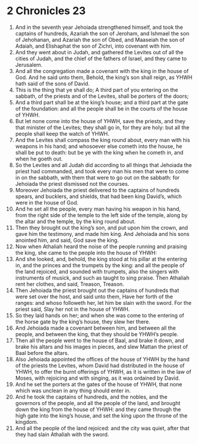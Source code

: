 ﻿# 2 Chronicles 23
1. And in the seventh year Jehoiada strengthened himself, and took the captains of hundreds, Azariah the son of Jeroham, and Ishmael the son of Jehohanan, and Azariah the son of Obed, and Maaseiah the son of Adaiah, and Elishaphat the son of Zichri, into covenant with him. 
2. And they went about in Judah, and gathered the Levites out of all the cities of Judah, and the chief of the fathers of Israel, and they came to Jerusalem. 
3. And all the congregation made a covenant with the king in the house of God. And he said unto them, Behold, the king’s son shall reign, as YHWH hath said of the sons of David. 
4. This is the thing that ye shall do; A third part of you entering on the sabbath, of the priests and of the Levites, shall be porters of the doors; 
5. And a third part shall be at the king’s house; and a third part at the gate of the foundation: and all the people shall be in the courts of the house of YHWH. 
6. But let none come into the house of YHWH, save the priests, and they that minister of the Levites; they shall go in, for they are holy: but all the people shall keep the watch of YHWH. 
7. And the Levites shall compass the king round about, every man with his weapons in his hand; and whosoever else cometh into the house, he shall be put to death: but be ye with the king when he cometh in, and when he goeth out. 
8. So the Levites and all Judah did according to all things that Jehoiada the priest had commanded, and took every man his men that were to come in on the sabbath, with them that were to go out on the sabbath: for Jehoiada the priest dismissed not the courses. 
9. Moreover Jehoiada the priest delivered to the captains of hundreds spears, and bucklers, and shields, that had been king David’s, which were in the house of God. 
10. And he set all the people, every man having his weapon in his hand, from the right side of the temple to the left side of the temple, along by the altar and the temple, by the king round about. 
11. Then they brought out the king’s son, and put upon him the crown, and gave him the testimony, and made him king. And Jehoiada and his sons anointed him, and said, God save the king. 
12.  Now when Athaliah heard the noise of the people running and praising the king, she came to the people into the house of YHWH: 
13. And she looked, and, behold, the king stood at his pillar at the entering in, and the princes and the trumpets by the king: and all the people of the land rejoiced, and sounded with trumpets, also the singers with instruments of musick, and such as taught to sing praise. Then Athaliah rent her clothes, and said, Treason, Treason. 
14. Then Jehoiada the priest brought out the captains of hundreds that were set over the host, and said unto them, Have her forth of the ranges: and whoso followeth her, let him be slain with the sword. For the priest said, Slay her not in the house of YHWH. 
15. So they laid hands on her; and when she was come to the entering of the horse gate by the king’s house, they slew her there. 
16.  And Jehoiada made a covenant between him, and between all the people, and between the king, that they should be YHWH’s people. 
17. Then all the people went to the house of Baal, and brake it down, and brake his altars and his images in pieces, and slew Mattan the priest of Baal before the altars. 
18. Also Jehoiada appointed the offices of the house of YHWH by the hand of the priests the Levites, whom David had distributed in the house of YHWH, to offer the burnt offerings of YHWH, as it is written in the law of Moses, with rejoicing and with singing, as it was ordained by David. 
19. And he set the porters at the gates of the house of YHWH, that none which was unclean in any thing should enter in. 
20. And he took the captains of hundreds, and the nobles, and the governors of the people, and all the people of the land, and brought down the king from the house of YHWH: and they came through the high gate into the king’s house, and set the king upon the throne of the kingdom. 
21. And all the people of the land rejoiced: and the city was quiet, after that they had slain Athaliah with the sword. 
